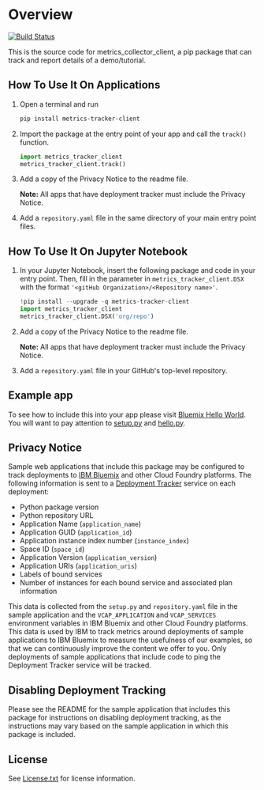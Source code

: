 # Overview

[![Build Status](https://travis-ci.org/IBM-Bluemix/cf-deployment-tracker-client-python.svg?branch=master)](https://travis-ci.org/IBM-Bluemix/cf-deployment-tracker-client-python)

This is the source code for metrics_collector_client, a pip package that can track and report details of a demo/tutorial.

## How To Use It On Applications

1. Open a terminal and run

   ```bash
   pip install metrics-tracker-client
   ```
2. Import the package at the entry point of your app and call the `track()` function.

    ```python
    import metrics_tracker_client
    metrics_tracker_client.track()
    ```
3. Add a copy of the Privacy Notice to the readme file. 

   **Note:** All apps that have deployment tracker must include the Privacy Notice.

4. Add a `repository.yaml` file in the same directory of your main entry point files.

## How To Use It On Jupyter Notebook
1. In your Jupyter Notebook, insert the following package and code in your entry point. Then, fill in the parameter in `metrics_tracker_client.DSX` with the format `'<gitHub Organization>/<Repository name>'`.

	```python
	!pip install --upgrade -q metrics-tracker-client
	import metrics_tracker_client
	metrics_tracker_client.DSX('org/repo')
	```

2. Add a copy of the Privacy Notice to the readme file. 

   **Note:** All apps that have deployment tracker must include the Privacy Notice.

3. Add a `repository.yaml` file in your GitHub's top-level repository.

## Example app

To see how to include this into your app please visit [Bluemix Hello World](https://github.com/IBM-Bluemix/python-hello-world-flask). You will want to pay attention to [setup.py](https://github.com/IBM-Bluemix/python-hello-world-flask/blob/master/setup.py) and [hello.py](https://github.com/IBM-Bluemix/python-hello-world-flask/blob/master/hello.py).

## Privacy Notice

Sample web applications that include this package may be configured to track deployments to [IBM Bluemix](https://www.bluemix.net/) and other Cloud Foundry platforms. The following information is sent to a [Deployment Tracker](https://github.com/IBM/metrics-collector-service) service on each deployment:

* Python package version
* Python repository URL
* Application Name (`application_name`)
* Application GUID (`application_id`)
* Application instance index number (`instance_index`)
* Space ID (`space_id`)
* Application Version (`application_version`)
* Application URIs (`application_uris`)
* Labels of bound services
* Number of instances for each bound service and associated plan information

This data is collected from the `setup.py` and `repository.yaml` file in the sample application and the `VCAP_APPLICATION` and `VCAP_SERVICES` environment variables in IBM Bluemix and other Cloud Foundry platforms. This data is used by IBM to track metrics around deployments of sample applications to IBM Bluemix to measure the usefulness of our examples, so that we can continuously improve the content we offer to you. Only deployments of sample applications that include code to ping the Deployment Tracker service will be tracked.

## Disabling Deployment Tracking

Please see the README for the sample application that includes this package for instructions on disabling deployment tracking, as the instructions may vary based on the sample application in which this package is included.

## License

See [License.txt](License.txt) for license information.

